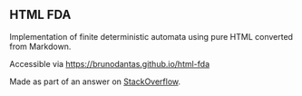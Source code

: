 ## HTML FDA

Implementation of finite deterministic automata using pure HTML converted from Markdown.

Accessible via https://brunodantas.github.io/html-fda

Made as part of an answer on [StackOverflow](https://stackoverflow.com/a/62123963/2853953).
